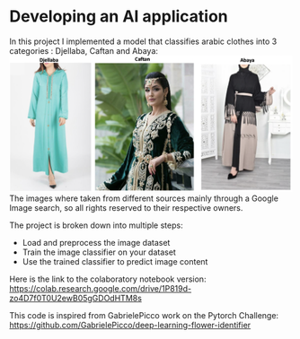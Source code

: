 # Developing an AI application

In this project I implemented a model that classifies arabic clothes into 3 categories : Djellaba, Caftan and Abaya:
<img src='first.png'>
The images where taken from different sources mainly through a Google Image search, so all rights reserved to their respective owners.

The project is broken down into multiple steps:

* Load and preprocess the image dataset
* Train the image classifier on your dataset
* Use the trained classifier to predict image content

Here is the link to the colaboratory notebook version: https://colab.research.google.com/drive/1P819d-zo4D7f0T0U2ewB05gGDOdHTM8s

This code is inspired from GabrielePicco work on the Pytorch Challenge: https://github.com/GabrielePicco/deep-learning-flower-identifier
